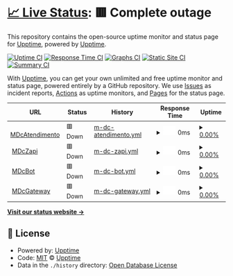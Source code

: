 # [📈 Live Status](https://demo.upptime.js.org): <!--live status--> **🟥 Complete outage**

This repository contains the open-source uptime monitor and status page for [Upptime](https://upptime.js.org), powered by [Upptime](https://github.com/upptime/upptime).

[![Uptime CI](https://github.com/aspiretony/uptimeservice/workflows/Uptime%20CI/badge.svg)](https://github.com/aspiretony/uptimeservice/actions?query=workflow%3A%22Uptime+CI%22)
[![Response Time CI](https://github.com/aspiretony/uptimeservice/workflows/Response%20Time%20CI/badge.svg)](https://github.com/aspiretony/uptimeservice/actions?query=workflow%3A%22Response+Time+CI%22)
[![Graphs CI](https://github.com/aspiretony/uptimeservice/workflows/Graphs%20CI/badge.svg)](https://github.com/aspiretony/uptimeservice/actions?query=workflow%3A%22Graphs+CI%22)
[![Static Site CI](https://github.com/aspiretony/uptimeservice/workflows/Static%20Site%20CI/badge.svg)](https://github.com/aspiretony/uptimeservice/actions?query=workflow%3A%22Static+Site+CI%22)
[![Summary CI](https://github.com/aspiretony/uptimeservice/workflows/Summary%20CI/badge.svg)](https://github.com/aspiretony/uptimeservice/actions?query=workflow%3A%22Summary+CI%22)

With [Upptime](https://upptime.js.org), you can get your own unlimited and free uptime monitor and status page, powered entirely by a GitHub repository. We use [Issues](https://github.com/upptime/upptime/issues) as incident reports, [Actions](https://github.com/aspiretony/uptimeservice/actions) as uptime monitors, and [Pages](https://demo.upptime.js.org) for the status page.

<!--start: status pages-->
<!-- This summary is generated by Upptime (https://github.com/upptime/upptime) -->
<!-- Do not edit this manually, your changes will be overwritten -->
<!-- prettier-ignore -->
| URL | Status | History | Response Time | Uptime |
| --- | ------ | ------- | ------------- | ------ |
| <img alt="" src="https://icons.duckduckgo.com/ip3/atendimento.mdbr.tech.ico" height="13"> [MDcAtendimento](https://atendimento.mdbr.tech) | 🟥 Down | [m-dc-atendimento.yml](https://github.com/aspiretony/uptimeservice/commits/HEAD/history/m-dc-atendimento.yml) | <details><summary><img alt="Response time graph" src="./graphs/m-dc-atendimento/response-time-week.png" height="20"> 0ms</summary><br><a href="https://aspiretony.github.io/uptimeservice/history/m-dc-atendimento"><img alt="Response time 626" src="https://img.shields.io/endpoint?url=https%3A%2F%2Fraw.githubusercontent.com%2Faspiretony%2Fuptimeservice%2FHEAD%2Fapi%2Fm-dc-atendimento%2Fresponse-time.json"></a><br><a href="https://aspiretony.github.io/uptimeservice/history/m-dc-atendimento"><img alt="24-hour response time 0" src="https://img.shields.io/endpoint?url=https%3A%2F%2Fraw.githubusercontent.com%2Faspiretony%2Fuptimeservice%2FHEAD%2Fapi%2Fm-dc-atendimento%2Fresponse-time-day.json"></a><br><a href="https://aspiretony.github.io/uptimeservice/history/m-dc-atendimento"><img alt="7-day response time 0" src="https://img.shields.io/endpoint?url=https%3A%2F%2Fraw.githubusercontent.com%2Faspiretony%2Fuptimeservice%2FHEAD%2Fapi%2Fm-dc-atendimento%2Fresponse-time-week.json"></a><br><a href="https://aspiretony.github.io/uptimeservice/history/m-dc-atendimento"><img alt="30-day response time 0" src="https://img.shields.io/endpoint?url=https%3A%2F%2Fraw.githubusercontent.com%2Faspiretony%2Fuptimeservice%2FHEAD%2Fapi%2Fm-dc-atendimento%2Fresponse-time-month.json"></a><br><a href="https://aspiretony.github.io/uptimeservice/history/m-dc-atendimento"><img alt="1-year response time 626" src="https://img.shields.io/endpoint?url=https%3A%2F%2Fraw.githubusercontent.com%2Faspiretony%2Fuptimeservice%2FHEAD%2Fapi%2Fm-dc-atendimento%2Fresponse-time-year.json"></a></details> | <details><summary><a href="https://aspiretony.github.io/uptimeservice/history/m-dc-atendimento">0.00%</a></summary><a href="https://aspiretony.github.io/uptimeservice/history/m-dc-atendimento"><img alt="All-time uptime 15.85%" src="https://img.shields.io/endpoint?url=https%3A%2F%2Fraw.githubusercontent.com%2Faspiretony%2Fuptimeservice%2FHEAD%2Fapi%2Fm-dc-atendimento%2Fuptime.json"></a><br><a href="https://aspiretony.github.io/uptimeservice/history/m-dc-atendimento"><img alt="24-hour uptime 0.00%" src="https://img.shields.io/endpoint?url=https%3A%2F%2Fraw.githubusercontent.com%2Faspiretony%2Fuptimeservice%2FHEAD%2Fapi%2Fm-dc-atendimento%2Fuptime-day.json"></a><br><a href="https://aspiretony.github.io/uptimeservice/history/m-dc-atendimento"><img alt="7-day uptime 0.00%" src="https://img.shields.io/endpoint?url=https%3A%2F%2Fraw.githubusercontent.com%2Faspiretony%2Fuptimeservice%2FHEAD%2Fapi%2Fm-dc-atendimento%2Fuptime-week.json"></a><br><a href="https://aspiretony.github.io/uptimeservice/history/m-dc-atendimento"><img alt="30-day uptime 1.38%" src="https://img.shields.io/endpoint?url=https%3A%2F%2Fraw.githubusercontent.com%2Faspiretony%2Fuptimeservice%2FHEAD%2Fapi%2Fm-dc-atendimento%2Fuptime-month.json"></a><br><a href="https://aspiretony.github.io/uptimeservice/history/m-dc-atendimento"><img alt="1-year uptime 15.85%" src="https://img.shields.io/endpoint?url=https%3A%2F%2Fraw.githubusercontent.com%2Faspiretony%2Fuptimeservice%2FHEAD%2Fapi%2Fm-dc-atendimento%2Fuptime-year.json"></a></details>
| <img alt="" src="https://icons.duckduckgo.com/ip3/speed.mdbr.tech.ico" height="13"> [MDcZapi](https://speed.mdbr.tech/checkserver.php) | 🟥 Down | [m-dc-zapi.yml](https://github.com/aspiretony/uptimeservice/commits/HEAD/history/m-dc-zapi.yml) | <details><summary><img alt="Response time graph" src="./graphs/m-dc-zapi/response-time-week.png" height="20"> 0ms</summary><br><a href="https://aspiretony.github.io/uptimeservice/history/m-dc-zapi"><img alt="Response time 579" src="https://img.shields.io/endpoint?url=https%3A%2F%2Fraw.githubusercontent.com%2Faspiretony%2Fuptimeservice%2FHEAD%2Fapi%2Fm-dc-zapi%2Fresponse-time.json"></a><br><a href="https://aspiretony.github.io/uptimeservice/history/m-dc-zapi"><img alt="24-hour response time 0" src="https://img.shields.io/endpoint?url=https%3A%2F%2Fraw.githubusercontent.com%2Faspiretony%2Fuptimeservice%2FHEAD%2Fapi%2Fm-dc-zapi%2Fresponse-time-day.json"></a><br><a href="https://aspiretony.github.io/uptimeservice/history/m-dc-zapi"><img alt="7-day response time 0" src="https://img.shields.io/endpoint?url=https%3A%2F%2Fraw.githubusercontent.com%2Faspiretony%2Fuptimeservice%2FHEAD%2Fapi%2Fm-dc-zapi%2Fresponse-time-week.json"></a><br><a href="https://aspiretony.github.io/uptimeservice/history/m-dc-zapi"><img alt="30-day response time 0" src="https://img.shields.io/endpoint?url=https%3A%2F%2Fraw.githubusercontent.com%2Faspiretony%2Fuptimeservice%2FHEAD%2Fapi%2Fm-dc-zapi%2Fresponse-time-month.json"></a><br><a href="https://aspiretony.github.io/uptimeservice/history/m-dc-zapi"><img alt="1-year response time 579" src="https://img.shields.io/endpoint?url=https%3A%2F%2Fraw.githubusercontent.com%2Faspiretony%2Fuptimeservice%2FHEAD%2Fapi%2Fm-dc-zapi%2Fresponse-time-year.json"></a></details> | <details><summary><a href="https://aspiretony.github.io/uptimeservice/history/m-dc-zapi">0.00%</a></summary><a href="https://aspiretony.github.io/uptimeservice/history/m-dc-zapi"><img alt="All-time uptime 15.03%" src="https://img.shields.io/endpoint?url=https%3A%2F%2Fraw.githubusercontent.com%2Faspiretony%2Fuptimeservice%2FHEAD%2Fapi%2Fm-dc-zapi%2Fuptime.json"></a><br><a href="https://aspiretony.github.io/uptimeservice/history/m-dc-zapi"><img alt="24-hour uptime 0.00%" src="https://img.shields.io/endpoint?url=https%3A%2F%2Fraw.githubusercontent.com%2Faspiretony%2Fuptimeservice%2FHEAD%2Fapi%2Fm-dc-zapi%2Fuptime-day.json"></a><br><a href="https://aspiretony.github.io/uptimeservice/history/m-dc-zapi"><img alt="7-day uptime 0.00%" src="https://img.shields.io/endpoint?url=https%3A%2F%2Fraw.githubusercontent.com%2Faspiretony%2Fuptimeservice%2FHEAD%2Fapi%2Fm-dc-zapi%2Fuptime-week.json"></a><br><a href="https://aspiretony.github.io/uptimeservice/history/m-dc-zapi"><img alt="30-day uptime 1.38%" src="https://img.shields.io/endpoint?url=https%3A%2F%2Fraw.githubusercontent.com%2Faspiretony%2Fuptimeservice%2FHEAD%2Fapi%2Fm-dc-zapi%2Fuptime-month.json"></a><br><a href="https://aspiretony.github.io/uptimeservice/history/m-dc-zapi"><img alt="1-year uptime 15.03%" src="https://img.shields.io/endpoint?url=https%3A%2F%2Fraw.githubusercontent.com%2Faspiretony%2Fuptimeservice%2FHEAD%2Fapi%2Fm-dc-zapi%2Fuptime-year.json"></a></details>
| <img alt="" src="https://icons.duckduckgo.com/ip3/140.238.178.147.ico" height="13"> [MDcBot](http://140.238.178.147:5678) | 🟥 Down | [m-dc-bot.yml](https://github.com/aspiretony/uptimeservice/commits/HEAD/history/m-dc-bot.yml) | <details><summary><img alt="Response time graph" src="./graphs/m-dc-bot/response-time-week.png" height="20"> 0ms</summary><br><a href="https://aspiretony.github.io/uptimeservice/history/m-dc-bot"><img alt="Response time 280" src="https://img.shields.io/endpoint?url=https%3A%2F%2Fraw.githubusercontent.com%2Faspiretony%2Fuptimeservice%2FHEAD%2Fapi%2Fm-dc-bot%2Fresponse-time.json"></a><br><a href="https://aspiretony.github.io/uptimeservice/history/m-dc-bot"><img alt="24-hour response time 0" src="https://img.shields.io/endpoint?url=https%3A%2F%2Fraw.githubusercontent.com%2Faspiretony%2Fuptimeservice%2FHEAD%2Fapi%2Fm-dc-bot%2Fresponse-time-day.json"></a><br><a href="https://aspiretony.github.io/uptimeservice/history/m-dc-bot"><img alt="7-day response time 0" src="https://img.shields.io/endpoint?url=https%3A%2F%2Fraw.githubusercontent.com%2Faspiretony%2Fuptimeservice%2FHEAD%2Fapi%2Fm-dc-bot%2Fresponse-time-week.json"></a><br><a href="https://aspiretony.github.io/uptimeservice/history/m-dc-bot"><img alt="30-day response time 0" src="https://img.shields.io/endpoint?url=https%3A%2F%2Fraw.githubusercontent.com%2Faspiretony%2Fuptimeservice%2FHEAD%2Fapi%2Fm-dc-bot%2Fresponse-time-month.json"></a><br><a href="https://aspiretony.github.io/uptimeservice/history/m-dc-bot"><img alt="1-year response time 280" src="https://img.shields.io/endpoint?url=https%3A%2F%2Fraw.githubusercontent.com%2Faspiretony%2Fuptimeservice%2FHEAD%2Fapi%2Fm-dc-bot%2Fresponse-time-year.json"></a></details> | <details><summary><a href="https://aspiretony.github.io/uptimeservice/history/m-dc-bot">0.00%</a></summary><a href="https://aspiretony.github.io/uptimeservice/history/m-dc-bot"><img alt="All-time uptime 2.61%" src="https://img.shields.io/endpoint?url=https%3A%2F%2Fraw.githubusercontent.com%2Faspiretony%2Fuptimeservice%2FHEAD%2Fapi%2Fm-dc-bot%2Fuptime.json"></a><br><a href="https://aspiretony.github.io/uptimeservice/history/m-dc-bot"><img alt="24-hour uptime 0.00%" src="https://img.shields.io/endpoint?url=https%3A%2F%2Fraw.githubusercontent.com%2Faspiretony%2Fuptimeservice%2FHEAD%2Fapi%2Fm-dc-bot%2Fuptime-day.json"></a><br><a href="https://aspiretony.github.io/uptimeservice/history/m-dc-bot"><img alt="7-day uptime 0.00%" src="https://img.shields.io/endpoint?url=https%3A%2F%2Fraw.githubusercontent.com%2Faspiretony%2Fuptimeservice%2FHEAD%2Fapi%2Fm-dc-bot%2Fuptime-week.json"></a><br><a href="https://aspiretony.github.io/uptimeservice/history/m-dc-bot"><img alt="30-day uptime 1.38%" src="https://img.shields.io/endpoint?url=https%3A%2F%2Fraw.githubusercontent.com%2Faspiretony%2Fuptimeservice%2FHEAD%2Fapi%2Fm-dc-bot%2Fuptime-month.json"></a><br><a href="https://aspiretony.github.io/uptimeservice/history/m-dc-bot"><img alt="1-year uptime 2.61%" src="https://img.shields.io/endpoint?url=https%3A%2F%2Fraw.githubusercontent.com%2Faspiretony%2Fuptimeservice%2FHEAD%2Fapi%2Fm-dc-bot%2Fuptime-year.json"></a></details>
| <img alt="" src="https://icons.duckduckgo.com/ip3/speed.mdbr.tech.ico" height="13"> [MDcGateway](https://speed.mdbr.tech) | 🟥 Down | [m-dc-gateway.yml](https://github.com/aspiretony/uptimeservice/commits/HEAD/history/m-dc-gateway.yml) | <details><summary><img alt="Response time graph" src="./graphs/m-dc-gateway/response-time-week.png" height="20"> 0ms</summary><br><a href="https://aspiretony.github.io/uptimeservice/history/m-dc-gateway"><img alt="Response time 445" src="https://img.shields.io/endpoint?url=https%3A%2F%2Fraw.githubusercontent.com%2Faspiretony%2Fuptimeservice%2FHEAD%2Fapi%2Fm-dc-gateway%2Fresponse-time.json"></a><br><a href="https://aspiretony.github.io/uptimeservice/history/m-dc-gateway"><img alt="24-hour response time 0" src="https://img.shields.io/endpoint?url=https%3A%2F%2Fraw.githubusercontent.com%2Faspiretony%2Fuptimeservice%2FHEAD%2Fapi%2Fm-dc-gateway%2Fresponse-time-day.json"></a><br><a href="https://aspiretony.github.io/uptimeservice/history/m-dc-gateway"><img alt="7-day response time 0" src="https://img.shields.io/endpoint?url=https%3A%2F%2Fraw.githubusercontent.com%2Faspiretony%2Fuptimeservice%2FHEAD%2Fapi%2Fm-dc-gateway%2Fresponse-time-week.json"></a><br><a href="https://aspiretony.github.io/uptimeservice/history/m-dc-gateway"><img alt="30-day response time 0" src="https://img.shields.io/endpoint?url=https%3A%2F%2Fraw.githubusercontent.com%2Faspiretony%2Fuptimeservice%2FHEAD%2Fapi%2Fm-dc-gateway%2Fresponse-time-month.json"></a><br><a href="https://aspiretony.github.io/uptimeservice/history/m-dc-gateway"><img alt="1-year response time 445" src="https://img.shields.io/endpoint?url=https%3A%2F%2Fraw.githubusercontent.com%2Faspiretony%2Fuptimeservice%2FHEAD%2Fapi%2Fm-dc-gateway%2Fresponse-time-year.json"></a></details> | <details><summary><a href="https://aspiretony.github.io/uptimeservice/history/m-dc-gateway">0.00%</a></summary><a href="https://aspiretony.github.io/uptimeservice/history/m-dc-gateway"><img alt="All-time uptime 15.84%" src="https://img.shields.io/endpoint?url=https%3A%2F%2Fraw.githubusercontent.com%2Faspiretony%2Fuptimeservice%2FHEAD%2Fapi%2Fm-dc-gateway%2Fuptime.json"></a><br><a href="https://aspiretony.github.io/uptimeservice/history/m-dc-gateway"><img alt="24-hour uptime 0.00%" src="https://img.shields.io/endpoint?url=https%3A%2F%2Fraw.githubusercontent.com%2Faspiretony%2Fuptimeservice%2FHEAD%2Fapi%2Fm-dc-gateway%2Fuptime-day.json"></a><br><a href="https://aspiretony.github.io/uptimeservice/history/m-dc-gateway"><img alt="7-day uptime 0.00%" src="https://img.shields.io/endpoint?url=https%3A%2F%2Fraw.githubusercontent.com%2Faspiretony%2Fuptimeservice%2FHEAD%2Fapi%2Fm-dc-gateway%2Fuptime-week.json"></a><br><a href="https://aspiretony.github.io/uptimeservice/history/m-dc-gateway"><img alt="30-day uptime 1.38%" src="https://img.shields.io/endpoint?url=https%3A%2F%2Fraw.githubusercontent.com%2Faspiretony%2Fuptimeservice%2FHEAD%2Fapi%2Fm-dc-gateway%2Fuptime-month.json"></a><br><a href="https://aspiretony.github.io/uptimeservice/history/m-dc-gateway"><img alt="1-year uptime 15.84%" src="https://img.shields.io/endpoint?url=https%3A%2F%2Fraw.githubusercontent.com%2Faspiretony%2Fuptimeservice%2FHEAD%2Fapi%2Fm-dc-gateway%2Fuptime-year.json"></a></details>

<!--end: status pages-->

[**Visit our status website →**](https://aspiretony.github.io/uptimeservice)

## 📄 License

- Powered by: [Upptime](https://github.com/upptime/upptime)
- Code: [MIT](./LICENSE) © [Upptime](https://upptime.js.org)
- Data in the `./history` directory: [Open Database License](https://opendatacommons.org/licenses/odbl/1-0/)
